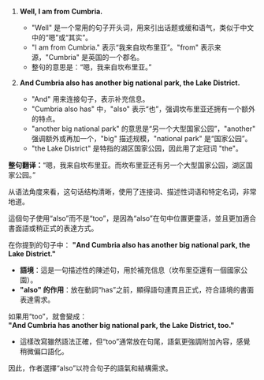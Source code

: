 
1. **Well, I am from Cumbria.**
   - "Well" 是一个常用的句子开头词，用来引出话题或缓和语气，类似于中文中的“嗯”或“其实”。
   - "I am from Cumbria." 表示“我来自坎布里亚”。"from" 表示来源，"Cumbria" 是英国的一个郡名。
   - 整句的意思是：“嗯，我来自坎布里亚。”

2. **And Cumbria also has another big national park, the Lake District.**
   - "And" 用来连接句子，表示补充信息。
   - "Cumbria also has" 中，"also" 表示“也”，强调坎布里亚还拥有一个额外的特点。
   - "another big national park" 的意思是“另一个大型国家公园”，"another" 强调额外或再加一个，"big" 描述规模，"national park" 是“国家公园”。
   - "the Lake District" 是特指的湖区国家公园，因此用了定冠词 "the"。

**整句翻译：**“嗯，我来自坎布里亚。而坎布里亚还有另一个大型国家公园，湖区国家公园。”

从语法角度来看，这句话结构清晰，使用了连接词、描述性词语和特定名词，非常地道。

這個句子使用“also”而不是“too”，是因為“also”在句中位置更靈活，並且更加適合書面語或稍正式的表達方式。

在你提到的句子中：
**"And Cumbria also has another big national park, the Lake District."**  
- **語境**：這是一句描述性的陳述句，用於補充信息（坎布里亞還有一個國家公園）。
- **"also" 的作用**：放在動詞“has”之前，顯得語句連貫且正式，符合語境的書面表達需求。
  
如果用“too”，就會變成：  
**"And Cumbria has another big national park, the Lake District, too."**  
- 這樣改寫雖然語法正確，但“too”通常放在句尾，語氣更強調附加內容，感覺稍微偏口語化。

因此，作者選擇“also”以符合句子的語氣和結構需求。